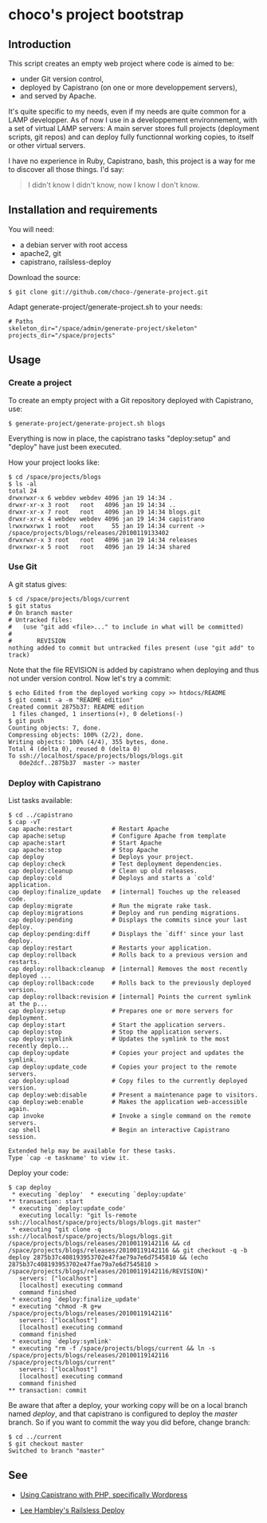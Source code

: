 # choco's project bootstrap

## Introduction

This script creates an empty web project where code is aimed to be:

* under Git version control, 
* deployed by Capistrano (on one or more developpement servers),
* and served by Apache.

It's quite specific to my needs, even if my needs are quite common for a LAMP developper.
As of now I use in a developpement environnement, with a set of virtual LAMP servers: 
A main server stores full projects (deployment scripts, git repos) and can deploy  fully functionnal
working copies, to itself or other virtual servers.


I have no experience in Ruby, Capistrano, bash, this project is a way for me to discover all those
things. I'd say:
> I didn't know I didn't know, now I know I don't know.



## Installation and requirements

You will need:

* a debian server with root access
* apache2, git
* capistrano, railsless-deploy

Download the source:

    $ git clone git://github.com/choco-/generate-project.git

Adapt generate-project/generate-project.sh to your needs:

    # Paths
    skeleton_dir="/space/admin/generate-project/skeleton"
    projects_dir="/space/projects"

## Usage

### Create a project  

To create an empty project with a Git repository deployed with Capistrano, use: 

    $ generate-project/generate-project.sh blogs

Everything is now in place, the capistrano tasks "deploy:setup" and "deploy"
have just been executed. 

How your project looks like:

    $ cd /space/projects/blogs
    $ ls -al
    total 24
    drwxrwxr-x 6 webdev webdev 4096 jan 19 14:34 .
    drwxr-xr-x 3 root   root   4096 jan 19 14:34 ..
    drwxr-xr-x 7 root   root   4096 jan 19 14:34 blogs.git
    drwxr-xr-x 4 webdev webdev 4096 jan 19 14:34 capistrano
    lrwxrwxrwx 1 root   root     55 jan 19 14:34 current -> /space/projects/blogs/releases/20100119133402
    drwxrwxr-x 3 root   root   4096 jan 19 14:34 releases
    drwxrwxr-x 5 root   root   4096 jan 19 14:34 shared

### Use Git

A git status gives:

    $ cd /space/projects/blogs/current
    $ git status
    # On branch master
    # Untracked files:
    #   (use "git add <file>..." to include in what will be committed)
    #
    #       REVISION
    nothing added to commit but untracked files present (use "git add" to track)

Note that the file REVISION is added by capistrano when deploying and thus not under version control. 
Now let's try a commit:

    $ echo Edited from the deployed working copy >> htdocs/README
    $ git commit -a -m "README edition"
    Created commit 2875b37: README edition
     1 files changed, 1 insertions(+), 0 deletions(-)
    $ git push
    Counting objects: 7, done.
    Compressing objects: 100% (2/2), done.
    Writing objects: 100% (4/4), 355 bytes, done.
    Total 4 (delta 0), reused 0 (delta 0)
    To ssh://localhost/space/projects/blogs/blogs.git
       0de2dcf..2875b37  master -> master

### Deploy with Capistrano

List tasks available:

    $ cd ../capistrano
    $ cap -vT
    cap apache:restart           # Restart Apache
    cap apache:setup             # Configure Apache from template
    cap apache:start             # Start Apache
    cap apache:stop              # Stop Apache
    cap deploy                   # Deploys your project.
    cap deploy:check             # Test deployment dependencies.
    cap deploy:cleanup           # Clean up old releases.
    cap deploy:cold              # Deploys and starts a `cold' application.
    cap deploy:finalize_update   # [internal] Touches up the released code.
    cap deploy:migrate           # Run the migrate rake task.
    cap deploy:migrations        # Deploy and run pending migrations.
    cap deploy:pending           # Displays the commits since your last deploy.
    cap deploy:pending:diff      # Displays the `diff' since your last deploy.
    cap deploy:restart           # Restarts your application.
    cap deploy:rollback          # Rolls back to a previous version and restarts.
    cap deploy:rollback:cleanup  # [internal] Removes the most recently deployed ...
    cap deploy:rollback:code     # Rolls back to the previously deployed version.
    cap deploy:rollback:revision # [internal] Points the current symlink at the p...
    cap deploy:setup             # Prepares one or more servers for deployment.
    cap deploy:start             # Start the application servers.
    cap deploy:stop              # Stop the application servers.
    cap deploy:symlink           # Updates the symlink to the most recently deplo...
    cap deploy:update            # Copies your project and updates the symlink.
    cap deploy:update_code       # Copies your project to the remote servers.
    cap deploy:upload            # Copy files to the currently deployed version.
    cap deploy:web:disable       # Present a maintenance page to visitors.
    cap deploy:web:enable        # Makes the application web-accessible again.
    cap invoke                   # Invoke a single command on the remote servers.
    cap shell                    # Begin an interactive Capistrano session.

    Extended help may be available for these tasks.
    Type `cap -e taskname' to view it.

Deploy your code:

    $ cap deploy
     * executing `deploy'  * executing `deploy:update'
    ** transaction: start
     * executing `deploy:update_code'
       executing locally: "git ls-remote ssh://localhost/space/projects/blogs/blogs.git master"
     * executing "git clone -q ssh://localhost/space/projects/blogs/blogs.git /space/projects/blogs/releases/20100119142116 && cd /space/projects/blogs/releases/20100119142116 && git checkout -q -b deploy 2875b37c408193953702e47fae79a7e6d7545810 && (echo 2875b37c408193953702e47fae79a7e6d7545810 > /space/projects/blogs/releases/20100119142116/REVISION)"
       servers: ["localhost"]
       [localhost] executing command
       command finished
     * executing `deploy:finalize_update'
     * executing "chmod -R g+w /space/projects/blogs/releases/20100119142116"
       servers: ["localhost"]
       [localhost] executing command
       command finished
     * executing `deploy:symlink'
     * executing "rm -f /space/projects/blogs/current && ln -s /space/projects/blogs/releases/20100119142116 /space/projects/blogs/current"
       servers: ["localhost"]
       [localhost] executing command
       command finished
    ** transaction: commit

Be aware that after a deploy, your working copy will be on a local branch named *deploy*, 
and that capistrano is configured to deploy the *master* branch. So if you want to 
commit the way you did before, change branch:

    $ cd ../current
    $ git checkout master
    Switched to branch "master"

## See

* [Using Capistrano with PHP, specifically Wordpress][link1]
* [Lee Hambley's Railsless Deploy][link2]

  [link1]: http://madebymany.co.uk/using-capistrano-with-php-specifically-wordpress-0087
  [link2]: http://github.com/leehambley/railsless-deploy
  
